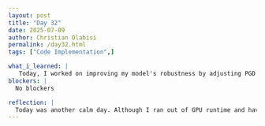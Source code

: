 ```yaml
---
layout: post
title: "Day 32"
date: 2025-07-09
author: Christian Olabisi
permalink: /day32.html
tags: ["Code Implementation",]

what_i_learned: |
   Today, I worked on improving my model's robustness by adjusting PGD attack strength across the training epochs, which simulates better evolving threats. I did this by combining a ResNet-based model with a Learn2Learn’s MAML framework. I also updated what I worked on yesterday by organizing the checkpoints to store the model, optimizer, scheduler, and epoch state.
blockers: |
  No blockers

reflection: |
  Today was another calm day. Although I ran out of GPU runtime and have to pay again, so that when I run my code, it runs and produces results faster. Lowkey sucks because I didnt know I would have to be paying to run my code.
---
```


